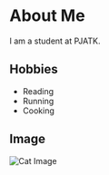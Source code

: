 # About Me

I am a student at PJATK.

## Hobbies

- Reading
- Running
- Cooking

## Image
![Cat Image](https://www.google.com/url?sa=i&url=https%3A%2F%2Fwarriors-cats.fandom.com%2Fru%2Fwiki%2F%25D0%259A%25D0%25BE%25D1%2582%25D1%2591%25D0%25BD%25D0%25BE%25D0%25BA&psig=AOvVaw02fGeZt-EPQ5_ZUoidyEsj&ust=1705361828199000&source=images&cd=vfe&opi=89978449&ved=0CBIQjRxqFwoTCNiI2IqG3oMDFQAAAAAdAAAAABBq)